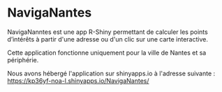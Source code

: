 # NavigaNantes
NavigaNanntes est une app R-Shiny permettant de calculer les points d’intérêts 
à partir d'une adresse ou d'un clic sur une carte interactive. 

Cette application fonctionne uniquement pour la ville de Nantes et sa périphérie. 

Nous avons hébergé l'application sur shinyapps.io à l'adresse suivante : https://kp36yf-noa-l.shinyapps.io/NavigaNantes/